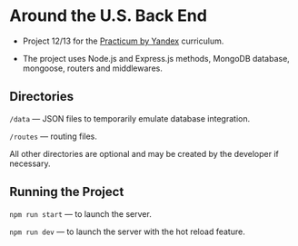 # Around the U.S. Back End  
  
* Project 12/13 for the [Practicum by Yandex](https://practicum.yandex.com) curriculum.

* The project uses Node.js and Express.js methods, MongoDB database, mongoose, routers and middlewares.

## Directories  
  
`/data` — JSON files to temporarily emulate database integration.  
  
`/routes` — routing files.  
  
All other directories are optional and may be created by the developer if necessary.   
  
## Running the Project  
  
`npm run start` — to launch the server.  
  
`npm run dev` — to launch the server with the hot reload feature.  



